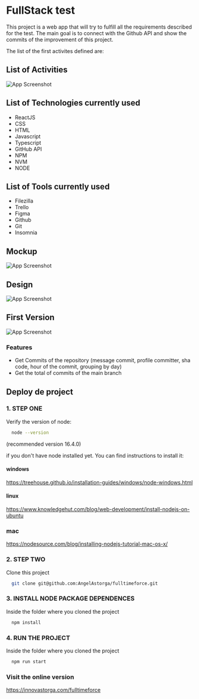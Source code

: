 
# FullStack test


This project is a web app that will try to fulfill all the requirements described for the test. The main goal is to connect with the Github API and show the commits of the improvement of this project.

The list of the first activites defined are:


## List of Activities
![App Screenshot](https://innovastorga.com/images-fulltimeforce/trello6.png)


## List of Technologies currently used

- ReactJS
- CSS
- HTML
- Javascript
- Typescript
- GitHub API
- NPM
- NVM
- NODE


## List of Tools currently used

- Filezilla
- Trello
- Figma
- Github
- Git
- Insomnia



## Mockup
![App Screenshot](https://innovastorga.com/images-fulltimeforce/mockup1.png)

## Design
![App Screenshot](https://innovastorga.com/images-fulltimeforce/design1.png)

## First Version
![App Screenshot](https://innovastorga.com/images-fulltimeforce/version1.png)

### Features
- Get Commits of the repository (message commit, profile committer, sha code, hour of the commit, grouping by day)
- Get the total of commits of the main branch

## Deploy de project

### 1. STEP ONE
Verify the version of node:

```bash
  node --version
```
(recommended version 16.4.0)

if you don't have node installed yet. You can find instructions to install it:

#### windows
https://treehouse.github.io/installation-guides/windows/node-windows.html

#### linux
https://www.knowledgehut.com/blog/web-development/install-nodejs-on-ubuntu

### mac
https://nodesource.com/blog/installing-nodejs-tutorial-mac-os-x/

### 2. STEP TWO
Clone this project
```bash
  git clone git@github.com:AngelAstorga/fulltimeforce.git
```
### 3. INSTALL NODE PACKAGE DEPENDENCES
Inside the folder where you cloned the project
```bash
  npm install
```
### 4. RUN THE PROJECT
Inside the folder where you cloned the project

```bash
  npm run start
```

### Visit the online version

https://innovastorga.com/fulltimeforce